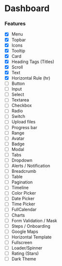 # Dashboard

### Features
- [x] Menu
- [x] Topbar
- [x] Icons
- [x] Tooltip
- [x] Card
- [x] Heading Tags (Titles)
- [x] Scroll
- [x] Text
- [x] Horizontal Rule (hr)
- [ ] Button
- [ ] Input
- [ ] Select
- [ ] Textarea
- [ ] Checkbox
- [ ] Radio
- [ ] Switch
- [ ] Upload files
- [ ] Progress bar
- [ ] Range
- [ ] Avatar
- [ ] Badge
- [ ] Modal
- [ ] Tabs
- [ ] Dropdown
- [ ] Alerts / Notification
- [ ] Breadcrumb
- [ ] Table
- [ ] Pagination
- [ ] Timeline
- [ ] Color Picker
- [ ] Date Picker
- [ ] Time Picker
- [ ] FullCalendar
- [ ] Charts
- [ ] Form Validation / Mask
- [ ] Steps / Onboarding
- [ ] Google Maps
- [ ] Horizontal Template
- [ ] Fullscreen
- [ ] Loader/Spinner
- [ ] Rating (Stars)
- [ ] Dark Theme
